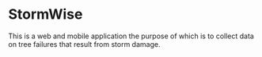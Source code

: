 # StormWise
This is a web and mobile application the purpose of which is to collect data on tree failures that result from storm damage.
